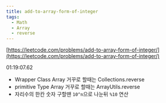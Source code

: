 ```yaml
---
title: add-to-array-form-of-integer
tags:
  - Math
  - Array
  - reverse
---
```

[https://leetcode.com/problems/add-to-array-form-of-integer/](https://leetcode.com/problems/add-to-array-form-of-integer/)

<!--more-->

01:19:07.62

- Wrapper Class Array 거꾸로 할때는 Collections.reverse
- primitive Type Array 거꾸로 할때는 ArrayUtils.reverse
- 자리수의 한칸 숫자 구할땐 `10^n`으로 나눈뒤 `%10` 연산
